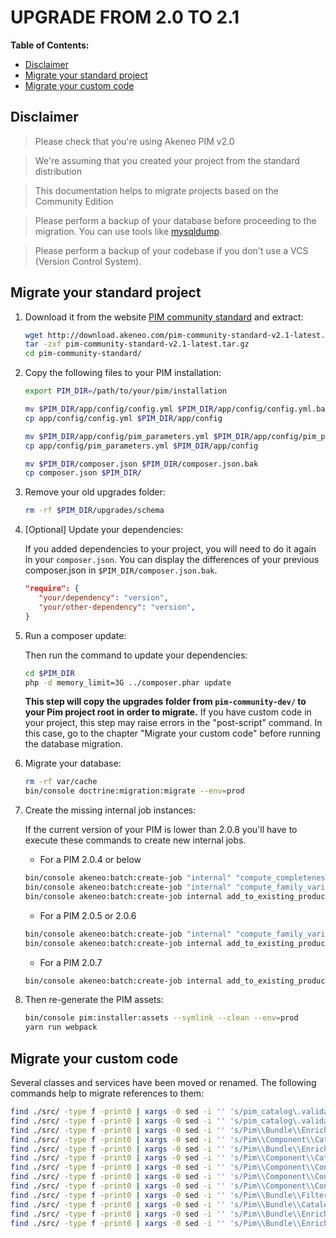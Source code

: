 # UPGRADE FROM 2.0 TO 2.1

**Table of Contents:**

- [Disclaimer](#disclaimer)
- [Migrate your standard project](#migrate-your-standard-project)
- [Migrate your custom code](#migrate-your-custom-code)

## Disclaimer

> Please check that you're using Akeneo PIM v2.0

> We're assuming that you created your project from the standard distribution

> This documentation helps to migrate projects based on the Community Edition

> Please perform a backup of your database before proceeding to the migration. You can use tools like [mysqldump](https://dev.mysql.com/doc/refman/5.7/en/mysqldump.html).

> Please perform a backup of your codebase if you don't use a VCS (Version Control System).

## Migrate your standard project

1. Download it from the website [PIM community standard](http://www.akeneo.com/download/) and extract:

    ```bash
    wget http://download.akeneo.com/pim-community-standard-v2.1-latest.tar.gz
    tar -zxf pim-community-standard-v2.1-latest.tar.gz
    cd pim-community-standard/
    ```

2. Copy the following files to your PIM installation:

    ```bash
    export PIM_DIR=/path/to/your/pim/installation
 
    mv $PIM_DIR/app/config/config.yml $PIM_DIR/app/config/config.yml.bak
    cp app/config/config.yml $PIM_DIR/app/config
 
    mv $PIM_DIR/app/config/pim_parameters.yml $PIM_DIR/app/config/pim_parameters.yml.bak
    cp app/config/pim_parameters.yml $PIM_DIR/app/config

    mv $PIM_DIR/composer.json $PIM_DIR/composer.json.bak
    cp composer.json $PIM_DIR/
    ```

3. Remove your old upgrades folder:

    ```bash
    rm -rf $PIM_DIR/upgrades/schema
    ```

4. [Optional] Update your dependencies:

    If you added dependencies to your project, you will need to do it again in your `composer.json`.
    You can display the differences of your previous composer.json in `$PIM_DIR/composer.json.bak`.
    
    ```JSON
    "require": {
       "your/dependency": "version",
       "your/other-dependency": "version",
    }
    ```

5. Run a composer update:

   Then run the command to update your dependencies:

    ```bash
    cd $PIM_DIR
    php -d memory_limit=3G ../composer.phar update
    ```
    
    **This step will copy the upgrades folder from `pim-community-dev/` to your Pim project root in order to migrate.**
    If you have custom code in your project, this step may raise errors in the "post-script" command.
    In this case, go to the chapter "Migrate your custom code" before running the database migration.
 
6. Migrate your database:
 
    ```bash
    rm -rf var/cache
    bin/console doctrine:migration:migrate --env=prod
    ```

7. Create the missing internal job instances:

    If the current version of your PIM is lower than 2.0.8 you'll have to execute these commands to create new internal jobs.

    * For a PIM 2.0.4 or below
    
    ```bash
    bin/console akeneo:batch:create-job "internal" "compute_completeness_of_products_family" "compute_completeness_of_products_family" "compute_completeness_of_products_family" '{"family_code":"null"}' "compute completeness of products family" --env=prod
    bin/console akeneo:batch:create-job "internal" "compute_family_variant_structure_changes" "compute_family_variant_structure_changes" "compute_family_variant_structure_changes" '{"family_variant_codes":["null"]}' "Compute family variant structure changes" --env=prod
    bin/console akeneo:batch:create-job internal add_to_existing_product_model mass_edit add_to_existing_product_model '{}' 'Add products to an existing product model' --env=prod
    ```
    
    * For a PIM 2.0.5 or 2.0.6
    
    ```bash
    bin/console akeneo:batch:create-job "internal" "compute_family_variant_structure_changes" "compute_family_variant_structure_changes" "compute_family_variant_structure_changes" '{"family_variant_codes":["null"]}' "Compute family variant structure changes" --env=prod
    bin/console akeneo:batch:create-job internal add_to_existing_product_model mass_edit add_to_existing_product_model '{}' 'Add products to an existing product model' --env=prod
    ```
    
    * For a PIM 2.0.7
    
    ```bash
    bin/console akeneo:batch:create-job internal add_to_existing_product_model mass_edit add_to_existing_product_model '{}' 'Add products to an existing product model' --env=prod
    ```
    
8. Then re-generate the PIM assets:

    ```bash
    bin/console pim:installer:assets --symlink --clean --env=prod
    yarn run webpack
    ```

## Migrate your custom code

Several classes and services have been moved or renamed. The following commands help to migrate references to them:

```bash
find ./src/ -type f -print0 | xargs -0 sed -i '' 's/pim_catalog\.validator\.constraint\.sibling_unique_variant_axes\.class/pim_catalog\.validator\.constraint\.unique_variant_axes\.class/g'
find ./src/ -type f -print0 | xargs -0 sed -i '' 's/pim_catalog\.validator\.constraint\.sibling_unique_variant_axes/pim_catalog\.validator\.constraint\.unique_variant_axes/g'
find ./src/ -type f -print0 | xargs -0 sed -i '' 's/Pim\\Bundle\\EnrichBundle\\Controller\\Rest\\ProductTemplateController/Pim\\Bundle\\EnrichBundle\\Controller\\Rest\\ValueController/g'
find ./src/ -type f -print0 | xargs -0 sed -i '' 's/Pim\\Component\\Catalog\\Validator\\Constraints\\SiblingUniqueVariantAxesValidator/Pim\\Component\\Catalog\\Validator\\Constraints\\UniqueVariantAxisValidator/g'
find ./src/ -type f -print0 | xargs -0 sed -i '' 's/Pim\\Bundle\\EnrichBundle\\Controller\\Rest\\ValueController/Pim\\Bundle\\EnrichBundle\\Controller\\Rest\\ValuesController/g'
find ./src/ -type f -print0 | xargs -0 sed -i '' 's/Pim\\Component\\Catalog\\Validator\\Constraints\\SiblingUniqueVariantAxes/Pim\\Component\\Catalog\\Validator\\Constraints\\UniqueVariantAxis/g'
find ./src/ -type f -print0 | xargs -0 sed -i '' 's/Pim\\Component\\Connector\\Processor\\Denormalization\\AttributeFilter\\ProductModelAttributeFilter/Pim\\Component\\Catalog\\ProductModel\\Filter\\AttributeFilter\\ProductModelAttributeFilter/g'
find ./src/ -type f -print0 | xargs -0 sed -i '' 's/Pim\\Component\\Connector\\Processor\\Denormalization\\AttributeFilter\\ProductAttributeFilter/Pim\\Component\\Catalog\\ProductModel\\Filter\\AttributeFilter\\ProductAttributeFilter/g'
find ./src/ -type f -print0 | xargs -0 sed -i '' 's/Pim\\Component\\Connector\\Processor\\Denormalization\\AttributeFilter\\AttributeFilterInterface/Pim\\Component\\Catalog\\ProductModel\\Filter\\AttributeFilter\\AttributeFilterInterface/g'
find ./src/ -type f -print0 | xargs -0 sed -i '' 's/Pim\\Bundle\\FilterBundle\\Filter\\Product\\CompletenessFilter/Pim\\Bundle\\FilterBundle\\Filter\\CompletenessFilter/g'
find ./src/ -type f -print0 | xargs -0 sed -i '' 's/Pim\\Bundle\\CatalogBundle\\Elasticsearch\\Filter\\Field\\CompletenessFilter/Pim\\Bundle\\CatalogBundle\\Elasticsearch\\Filter\\Field\\CompletenessFilter/g'
find ./src/ -type f -print0 | xargs -0 sed -i '' 's/Pim\\Bundle\\EnrichBundle\\Connector\\Processor\\QuickExport\\ProductProcessor/Pim\\Bundle\\EnrichBundle\\Connector\\Processor\\QuickExport\\ProductAndProductModelProcessor/g'
find ./src/ -type f -print0 | xargs -0 sed -i '' 's/Pim\\Bundle\\EnrichBundle\\Connector\\Job\\JobParameters\\ConstraintCollectionProvider\\ProductQuickExport/Pim\\Bundle\\EnrichBundle\\Connector\\Job\\JobParameters\\ConstraintCollectionProvider\\ProductAndProductModelQuickExport/g'
```
